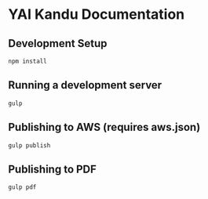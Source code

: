 # YAI Kandu Documentation

## Development Setup
```
npm install
```

## Running a development server
```
gulp
```

## Publishing to AWS (requires aws.json)
```
gulp publish
```

## Publishing to PDF
```
gulp pdf
```
